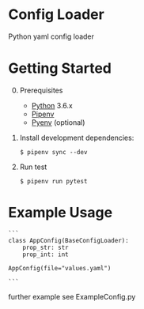 # Config Loader

Python yaml config loader

# Getting Started

0. Prerequisites
    * [Python](https://www.python.org/) 3.6.x
    * [Pipenv](https://pipenv.readthedocs.io/en/latest/)
    * [Pyenv](https://github.com/pyenv/pyenv) (optional)

1. Install development dependencies:
    ```
    $ pipenv sync --dev
    ```

2.  Run test
    ```
    $ pipenv run pytest
    ```

# Example Usage
    ```
    class AppConfig(BaseConfigLoader):
        prop_str: str
        prop_int: int

    AppConfig(file="values.yaml")

    ```

further example see ExampleConfig.py